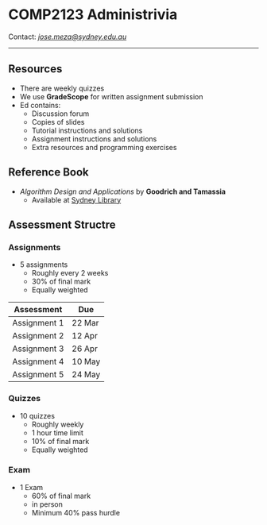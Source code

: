 # COMP2123 Administrivia

Contact: *jose.meza@sydney.edu.au*

***

## Resources
- There are weekly quizzes
- We use **GradeScope** for written assignment submission
- Ed contains:
    - Discussion forum
    - Copies of slides
    - Tutorial instructions and solutions
    - Assignment instructions and solutions
    - Extra resources and programming exercises

## Reference Book
- *Algorithm Design and Applications* by **Goodrich and Tamassia**
    - Available at [Sydney Library](https://www.library.sydney.edu.au/)

## Assessment Structre

### Assignments
- 5 assignments
    - Roughly every 2 weeks
    - 30% of final mark
    - Equally weighted

| Assessment    | Due       |
|---------------|-----------|
| Assignment 1  | 22 Mar    |
| Assignment 2  | 12 Apr    |
| Assignment 3  | 26 Apr    |
| Assignment 4  | 10 May    |
| Assignment 5  | 24 May    |

### Quizzes
- 10 quizzes
    - Roughly weekly
    - 1 hour time limit
    - 10% of final mark
    - Equally weighted

### Exam
- 1 Exam
    - 60% of final mark
    - in person
    - Minimum 40% pass hurdle


